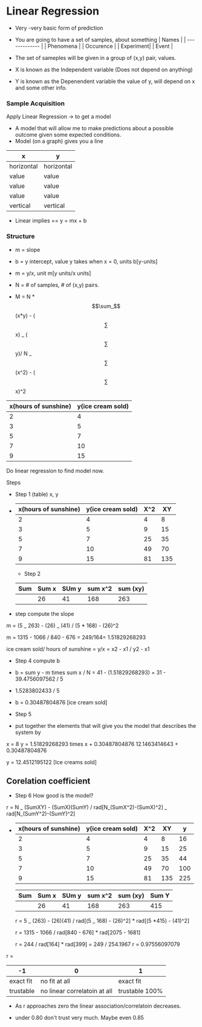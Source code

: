 # Linear Regression

- Very -very basic form of prediction
- You are going to have a set of samples, about something
  | Names |
  | ------------- |
  | Phenomena |
  | Occurence |
  | Experiment|
  | Event |

- The set of sameples will be given in a group of (x,y) pair, values.
- X is known as the Independent variable (Does not depend on anything)
- Y is known as the Depenendent variable the value of y, will depend on x and some other info.

### Sample Acquisition

Apply Linear Regression -> to get a model

- A model that will allow me to make predictions about a possible outcome given some expected conditions.
- Model (on a graph) gives you a line

| x          | y          |
| ---------- | ---------- |
| horizontal | horizontal |
| value      | value      |
| value      | value      |
| value      | value      |
| vertical   | vertical   |

- Linear implies == y = mx + b

### Structure

- m = slope
- b = y intercept, value y takes when x = 0, units b[y-units]
- m = y/x, unit m[y units/x units]
- N = # of samples, # of (x,y) pairs.

- M = N * $$\sum_$$ (x*y) - ($$\sum$$x) _ ($$\sum$$y)/ N _ $$\sum$$(x^2) - ($$\sum$$x)^2

| x(hours of sunshine) | y(ice cream sold) |
| -------------------- | ----------------- |
| 2                    | 4                 |
| 3                    | 5                 |
| 5                    | 7                 |
| 7                    | 10                |
| 9                    | 15                |

Do linear regression to find model now.

Steps

- Step 1 (table) x, y
- | x(hours of sunshine) | y(ice cream sold) | X^2 | XY  |
  | -------------------- | ----------------- | --- | --- |
  | 2                    | 4                 | 4   | 8   |
  | 3                    | 5                 | 9   | 15  |
  | 5                    | 7                 | 25  | 35  |
  | 7                    | 10                | 49  | 70  |
  | 9                    | 15                | 81  | 135 |

  - Step 2

  | Sum | Sum x | SUm y | sum x^2 | sum (xy) |
  | --- | ----- | ----- | ------- | -------- |
  |     | 26    | 41    | 168     | 263      |

- step
  compute the slope

m = (5 _ 263) - (26) _ (41) / (5 \* 168) - (26)^2

m = 1315 - 1066 / 840 - 676 = 249/164= 1.51829268293

ice cream sold/ hours of sunshine = y/x = x2 - x1 / y2 - x1

- Step 4 compute b

- b = sum y - m times sum x / N
  = 41 - (1.51829268293)
  = 31 - 39.4756097562 / 5

- 1.5283802433 / 5
- b = 0.30487804876 [ice cream sold]

- Step 5
- put together the elements that will give you the model that describes the system by

x = 8
y = 1.51829268293 times x + 0.30487804876
12.1463414643 + 0.30487804876

y = 12.4512195122 [Ice creams sold]

## Corelation coefficient

- Step 6 How good is the model?

r = N _ (SumXY) - (SumX)(SumY) / rad[N_(SumX^2)-(SumX)^2] _ rad[N_(SumY^2)-(SumY)^2]

- | x(hours of sunshine) | y(ice cream sold) | X^2 | XY  | y   |
  | -------------------- | ----------------- | --- | --- | --- |
  | 2                    | 4                 | 4   | 8   | 16  |
  | 3                    | 5                 | 9   | 15  | 25  |
  | 5                    | 7                 | 25  | 35  | 44  |
  | 7                    | 10                | 49  | 70  | 100 |
  | 9                    | 15                | 81  | 135 | 225 |

  | Sum | Sum x | SUm y | sum x^2 | sum (xy) | Sum Y |
  | --- | ----- | ----- | ------- | -------- | ----- |
  |     | 26    | 41    | 168     | 263      | 415   |

  r = 5 _ (263) - (26)(41) / rad[(5 _ 168) - (26)^2] * rad[(5 *415) - (41)^2]

  r = 1315 - 1066 / rad[840 - 676] \* rad[2075 - 1681]

  r = 244 / rad[164] \* rad[399] = 249 / 254.1967
  r = 0.97556097079

r =

| -1        | 0                            | 1              |
| --------- | ---------------------------- | -------------- |
| exact fit | no fit at all                | exact fit      |
| trustable | no linear correlatoin at all | trustable 100% |

- As r approaches zero the linear association/correlatoin decreases.

- under 0.80 don't trust very much. Maybe even 0.85
